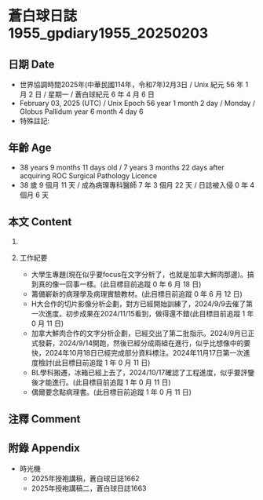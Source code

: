 [_metadata_:encoding]: - "utf-8"
[_metadata_:language]: - "zh-Hant-TW"
[_metadata_:fileformat]: - "markdown"
[_metadata_:MIME_type]: - "text/plain"
[_metadata_:markdown_version]: - "commonmark version 0.30"
[_metadata_:markdown_spec]: - "https://spec.commonmark.org/0.30/"

# 蒼白球日誌1955_gpdiary1955_20250203 #

## 日期 Date ##

* 世界協調時間2025年(中華民國114年，令和7年)2月3日 / Unix 紀元 56 年 1 月 2 日 / 星期一 / 蒼白球紀元 6 年 4 月 6 日
* February 03, 2025 (UTC) / Unix Epoch 56 year 1 month 2 day / Monday / Globus Pallidum year 6 month 4 day 6
* 特殊註記:

## 年齡 Age ##

* 38 years 9 months 11 days old / 7 years 3 months 22 days after acquiring ROC Surgical Pathology Licence
* 38 歲 9 個月 11 天 / 成為病理專科醫師 7 年 3 個月 22 天 / 日誌被入侵 0 年 4 個月 6 天

## 本文 Content ##

1. 

2. 工作紀要

    - 大學生專題(現在似乎要focus在文字分析了，也就是加拿大鮮肉那邊)。搞到真的像一回事一樣。(此目標目前追蹤 0 年 6 月 18 日)
    - 籌備嶄新的病理學及病理實驗教材。(此目標目前追蹤 0 年 6 月 12 日)
    - H大合作的切片影像分析企劃，對方已經開始訓練了，2024/9/9去催了第一次進度。初步成果在2024/11/15看到，做得還不錯(此目標目前追蹤 1 年 0 月 11 日)
    - 加拿大鮮肉合作的文字分析企劃，已經交出了第二批指示。2024/9月已正式發薪，2024/9/14開跑，然後已經分成兩組在進行，似乎比想像中的要快，2024年10月18日已經完成部分資料標注。2024年11月17日第一次進度檢討(此目標目前追蹤 1 年 0 月 11 日)
    - BL學科搬遷，冰箱已經上去了，2024/10/17確認了工程進度，似乎要評鑒後才能進行。(此目標目前追蹤 1 年 0 月 11 日)
    - 偶爾要念點病理書。(此目標目前追蹤 1 年 0 月 11 日)

## 注釋 Comment ##


## 附錄 Appendix ##

* 時光機
    - 2025年授袍講稿，蒼白球日誌1662
    - 2025年授袍講稿二，蒼白球日誌1663
